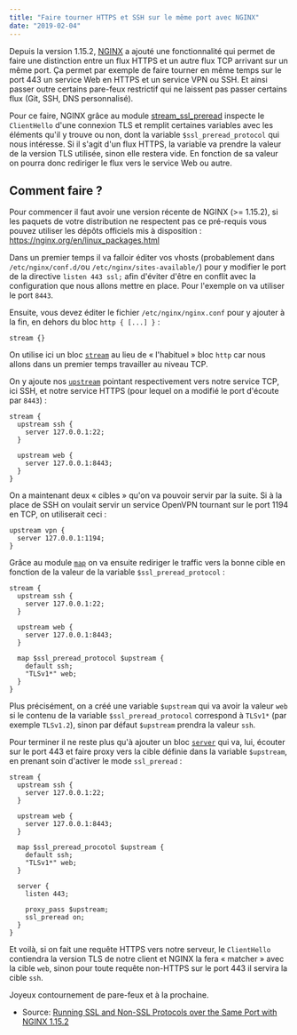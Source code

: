 ```yaml
---
title: "Faire tourner HTTPS et SSH sur le même port avec NGINX"
date: "2019-02-04"
---
```


Depuis la version 1.15.2, [NGINX](https://nginx.org/) a ajouté une fonctionnalité qui permet de faire une distinction entre un flux HTTPS et un autre flux TCP arrivant sur un même port. Ça permet par exemple de faire tourner en même temps sur le port 443 un service Web en HTTPS et un service VPN ou SSH. Et ainsi passer outre certains pare-feux restrictif qui ne laissent pas passer certains flux (Git, SSH, DNS personnalisé).

Pour ce faire, NGINX grâce au module [stream\_ssl\_preread](https://nginx.org/en/docs/stream/ngx_stream_ssl_preread_module.html) inspecte le `ClientHello` d'une connexion TLS et remplit certaines variables avec les éléments qu'il y trouve ou non, dont la variable `$ssl_preread_protocol` qui nous intéresse. Si il s'agit d'un flux HTTPS, la variable va prendre la valeur de la version TLS utilisée, sinon elle restera vide. En fonction de sa valeur on pourra donc rediriger le flux vers le service Web ou autre.

Comment faire ?
---------------

Pour commencer il faut avoir une version récente de NGINX (\>= 1.15.2), si les paquets de votre distribution ne respectent pas ce pré-requis vous pouvez utiliser les dépôts officiels mis à disposition : <https://nginx.org/en/linux_packages.html>

Dans un premier temps il va falloir éditer vos vhosts (probablement dans `/etc/nginx/conf.d/`ou `/etc/nginx/sites-available/`) pour y modifier le port de la directive `listen 443 ssl;` afin d'éviter d'être en conflit avec la configuration que nous allons mettre en place. Pour l'exemple on va utiliser le port `8443`.

Ensuite, vous devez éditer le fichier `/etc/nginx/nginx.conf` pour y ajouter à la fin, en dehors du bloc `http { [...] }` :

```
stream {}
```

On utilise ici un bloc [`stream`](https://nginx.org/en/docs/stream/ngx_stream_core_module.html#stream) au lieu de « l'habituel » bloc `http` car nous allons dans un premier temps travailler au niveau TCP.

On y ajoute nos [`upstream`](https://nginx.org/en/docs/stream/ngx_stream_upstream_module.html) pointant respectivement vers notre service TCP, ici SSH, et notre service HTTPS (pour lequel on a modifié le port d'écoute par `8443`) :

```
stream {
  upstream ssh {
    server 127.0.0.1:22;
  }

  upstream web {
    server 127.0.0.1:8443;
  }
}
```

On a maintenant deux « cibles » qu'on va pouvoir servir par la suite. Si à la place de SSH on voulait servir un service OpenVPN tournant sur le port 1194 en TCP, on utiliserait ceci :

```
upstream vpn {
  server 127.0.0.1:1194;
}
```

Grâce au module [`map`](https://nginx.org/en/docs/http/ngx_http_map_module.html#map) on va ensuite rediriger le traffic vers la bonne cible en fonction de la valeur de la variable `$ssl_preread_protocol` :

```
stream {
  upstream ssh {
    server 127.0.0.1:22;
  }

  upstream web {
    server 127.0.0.1:8443;
  }

  map $ssl_preread_protocol $upstream {
    default ssh;
    "TLSv1*" web;
  }
}
```

Plus précisément, on a créé une variable `$upstream` qui va avoir la valeur `web` si le contenu de la variable `$ssl_preread_protocol` correspond à `TLSv1*` (par exemple `TLSv1.2`), sinon par défaut `$upstream` prendra la valeur `ssh`.

Pour terminer il ne reste plus qu'à ajouter un bloc [`server`](https://nginx.org/en/docs/stream/ngx_stream_upstream_module.html#server) qui va, lui, écouter sur le port 443 et faire proxy vers la cible définie dans la variable `$upstream`, en prenant soin d'activer le mode `ssl_preread` :

```
stream {
  upstream ssh {
    server 127.0.0.1:22;
  }

  upstream web {
    server 127.0.0.1:8443;
  }

  map $ssl_preread_procotol $upstream {
    default ssh;
    "TLSv1*" web;
  }

  server {
    listen 443;

    proxy_pass $upstream;
    ssl_preread on;
  }
}
```

Et voilà, si on fait une requête HTTPS vers notre serveur, le `ClientHello` contiendra la version TLS de notre client et NGINX la fera « matcher » avec la cible `web`, sinon pour toute requête non-HTTPS sur le port 443 il servira la cible `ssh`.

Joyeux contournement de pare-feux et à la prochaine.

-   Source: [Running SSL and Non-SSL Protocols over the Same Port with NGINX 1.15.2](https://www.nginx.com/blog/running-non-ssl-protocols-over-ssl-port-nginx-1-15-2/)
